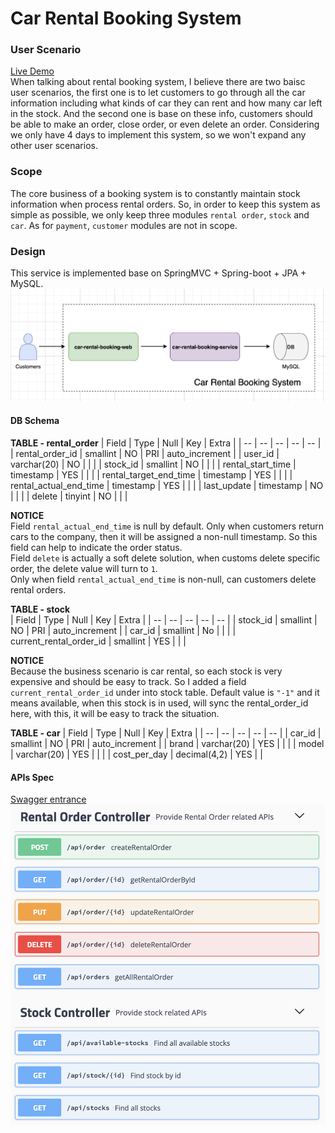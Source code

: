 
# Car Rental Booking System

### User Scenario

[Live Demo](http://demo.lucienchen.xyz)  
When talking about rental booking system, I believe there are two baisc user scenarios, the first one is to let customers to go through all the car information including what kinds of car they can rent and how many car left in the stock. And the second one is base on these info, customers should be able to make an order, close order, or even delete an order. Considering we only have 4 days to implement this system, so we won't expand any other user scenarios.

### Scope

The core business of a booking system is to constantly maintain stock information when process rental orders. So, in order to keep this system as simple as possible, we only keep three modules `rental order`, `stock` and `car`. As for `payment`, `customer` modules are not in scope. 

### Design

This service is implemented base on SpringMVC + Spring-boot + JPA + MySQL.  
![architecture](/docs/architecture.png) 
 
#### DB Schema

**TABLE - rental_order**
| Field | Type | Null | Key | Extra |
| -- | -- | -- | -- | -- |
| rental_order_id | smallint | NO | PRI | auto_increment |
| user_id | varchar(20) | NO |  |  |
| stock_id | smallint | NO | | |
| rental_start_time | timestamp | YES | | |
| rental_target_end_time | timestamp | YES | | |
| rental_actual_end_time | timestamp | YES | | |
| last_update | timestamp | NO | | |
| delete | tinyint | NO | | |

**NOTICE**  
Field `rental_actual_end_time` is null by default. Only when customers return cars to the company, then it will be assigned a non-null timestamp. So this field can help to indicate the order status.  
Field `delete` is actually a soft delete solution, when customs delete specific order, the delete value will turn to `1`.  
Only when field `rental_actual_end_time` is non-null, can customers delete rental orders.

**TABLE - stock**  
| Field | Type | Null | Key | Extra |
| -- | -- | -- | -- | -- |
| stock_id | smallint | NO | PRI | auto_increment |
| car_id | smallint | No | | |
| current_rental_order_id | smallint | YES | | |

**NOTICE**  
Because the business scenario is car rental, so each stock is very expensive and should be easy to track. So I added a field `current_rental_order_id` under into stock table. Default value is `"-1"` and it means available, when this stock is in used, will sync the rental_order_id here, with this, it will be easy to track the situation.

**TABLE - car**
| Field | Type | Null | Key | Extra | 
| -- | -- | -- | -- | -- | 
| car_id | smallint | NO | PRI | auto_increment |
| brand | varchar(20) | YES | | |
| model | varchar(20) | YES | | |
| cost_per_day | decimal(4,2) | YES | |

#### APIs Spec
[Swagger entrance](http://service.lucienchen.xyz/swagger-ui.html#/)  
![api-spec.png](/docs/api-specs.png)

